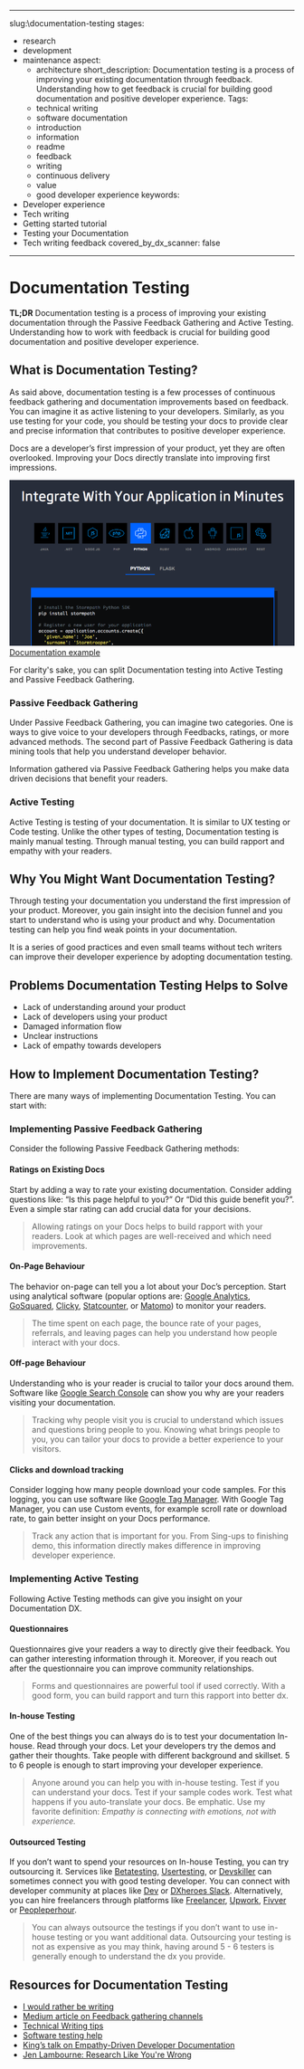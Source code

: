 
---
slug:\documentation-testing
stages:
  - research
  - development
  - maintenance
aspect:
	- architecture
short_description: Documentation testing is a process of improving your existing documentation through feedback. Understanding how to get feedback is crucial for building good documentation and positive developer experience.
Tags:
	- technical writing
	- software documentation
	- introduction
	- information
	- readme
	- feedback
	- writing
	- continuous delivery
	- value
	- good developer experience
keywords:
  - Developer experience
  - Tech writing
  - Getting started tutorial
  - Testing your Documentation
  - Tech writing feedback
covered_by_dx_scanner: false
---
# Documentation Testing

**TL;DR** Documentation testing is a process of improving your existing documentation through the Passive Feedback Gathering and Active Testing. Understanding how to work with feedback is crucial for building good documentation and positive developer experience.

## What is Documentation Testing?

As said above, documentation testing is a few processes of continuous feedback gathering and documentation improvements based on feedback. You can imagine it as active listening to your developers. Similarly, as you use testing for your code, you should be testing your docs to provide clear and precise information that contributes to positive developer experience.

Docs are a developer’s first impression of your product, yet they are often overlooked. Improving your Docs directly translate into improving first impressions. 

![Documentation example](/files/docs-example.png)
[Documentation example](https://zapier.com/engineering/great-documentation-examples/)

For clarity's sake, you can split Documentation testing into Active Testing and Passive Feedback Gathering.

### Passive Feedback Gathering
Under Passive Feedback Gathering, you can imagine two categories. One is ways to give voice to your developers through Feedbacks, ratings, or more advanced methods. The second part of Passive Feedback Gathering is data mining tools that help you understand developer behavior.

Information gathered via Passive Feedback Gathering helps you make data driven decisions that benefit your readers.

### Active Testing
Active Testing is testing of your documentation. It is similar to UX testing or Code testing. Unlike the other types of testing, Documentation testing is mainly manual testing. Through manual testing, you can build rapport and empathy with your readers.

## Why You Might Want Documentation Testing?
Through testing your documentation you understand the first impression of your product. Moreover, you gain insight into the decision funnel and you start to understand who is using your product and why. Documentation testing can help you find weak points in your documentation.

It is a series of good practices and even small teams without tech writers can improve their developer experience by adopting documentation testing.

## Problems Documentation Testing Helps to Solve

* Lack of understanding around your product
* Lack of developers using your product
* Damaged information flow
* Unclear instructions
* Lack of empathy towards developers

## How to Implement Documentation Testing?
There are many ways of implementing Documentation Testing. You can start with: 
### Implementing Passive Feedback Gathering
Consider the following Passive Feedback Gathering methods:
#### Ratings on Existing Docs
Start by adding a way to rate your existing documentation. Consider adding questions like: “Is this page helpful to you?” Or “Did this guide benefit you?”. Even a simple star rating can add crucial data for your decisions.
> Allowing ratings on your Docs helps to build rapport with your readers. Look at which pages are well-received and which need improvements.

#### On-Page Behaviour
The behavior on-page can tell you a lot about your Doc’s perception. Start using analytical software (popular options are: [Google Analytics](http://analytics.google.com), [GoSquared](https://www.gosquared.com/analytics/), [Clicky](https://clicky.com), [Statcounter](https://statcounter.com), or [Matomo](https://matomo.org)) to monitor your readers. 
> The time spent on each page, the bounce rate of your pages, referrals, and leaving pages can help you understand how people interact with your docs.

#### Off-page Behaviour
Understanding who is your reader is crucial to tailor your docs around them. Software like [Google Search Console](https://search.google.com/search-console/about) can show you why are your readers visiting your documentation.
> Tracking why people visit you is crucial to understand which issues and questions bring people to you. Knowing what brings people to you, you can tailor your docs to provide a better experience to your visitors.

#### Clicks and download tracking
Consider logging how many people download your code samples. For this logging, you can use software like [Google Tag Manager](http://tagmanager.google.com). With Google Tag Manager, you can use Custom events, for example scroll rate or download rate, to gain better insight on your Docs performance.
> Track any action that is important for you. From Sing-ups to finishing demo, this information directly makes difference in improving developer experience.

### Implementing Active Testing
Following Active Testing methods can give you insight on your Documentation DX.
#### Questionnaires
Questionnaires give your readers a way to directly give their feedback. You can gather interesting information through it. Moreover, if you reach out after the questionnaire you can improve community relationships.
> Forms and questionnaires are powerful tool if used correctly. With a good form, you can build rapport and turn this rapport into better dx.

#### In-house Testing
One of the best things you can always do is to test your documentation In-house. Read through your docs. Let your developers try the demos and gather their thoughts. Take people with different background and skillset. 5 to 6 people is enough to start improving your developer experience.
> Anyone around you can help you with in-house testing. Test if you can understand your docs. Test if your sample codes work. Test what happens if you auto-translate your docs. Be emphatic. Use my favorite definition: _Empathy is connecting with emotions, not with experience._

#### Outsourced Testing
If you don’t want to spend your resources on In-house Testing, you can try outsourcing it. Services like [Betatesting](https://betatesting.com/beta-testers), [Usertesting](https://www.usertesting.com), or [Devskiller](https://devskiller.com) can sometimes connect you with good testing developer. You can connect with developer community at places like [Dev](https://dev.to) or [DXheroes Slack](https://join.slack.com/t/developerexperiencehq/shared_invite/enQtNzU5NjUyNDk2MDM1LTRmNjM5ZTllOTc1NmU5ZWRhNGNkODU1ZmY0ZWExYWUyN2YyNzM4ZTMzNjIyNWJhNTRmNjA5ZTVhMGRmZjM4ZjY). Alternatively, you can hire freelancers through platforms like [Freelancer](http://freelancer.com), [Upwork](https://www.upwork.com), [Fivver](https://www.fiverr.com) or [Peopleperhour](https://www.peopleperhour.com).
> You can always outsource the testings if you don’t want to use in-house testing or you want additional data. Outsourcing your testing is not as expensive as you may think, having around 5 - 6 testers is generally enough to understand the dx you provide.

## Resources for Documentation Testing
* [I would rather be writing](https://idratherbewriting.com/2008/10/17/10-ways-to-gather-feedback-from-users/)
* [Medium article on Feedback gathering channels](https://medium.com/technical-writing-is-easy/how-to-collect-user-feedback-7549cc7829f)
* [Technical Writing tips](https://www.instructionalsolutions.com/blog/technical-writing-tips)
* [Software testing help](https://www.softwaretestinghelp.com/test-documentation-reviews/)
* [King’s talk on Empathy-Driven Developer Documentation](https://www.youtube.com/watch?v=_HCmFvxxKaQ)
* [Jen Lambourne: Research Like You're Wrong](https://www.youtube.com/watch?v=aCNbVf9Id5Y)